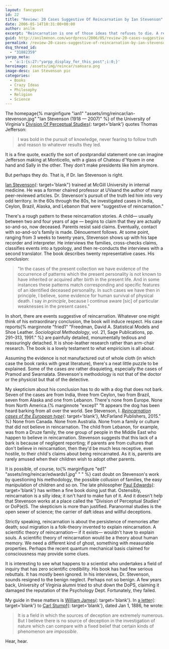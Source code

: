 ```yaml
---
layout: fancypost
id: 22
title: "Review: 20 Cases Suggestive Of Reincarnation by Ian Stevenson"
date: 2006-05-14T10:31:00+00:00
author: anilm
excerpt: "Reincarnation is one of those ideas that refuses to die. A review of Ian Stevenson's empirical studies."
guid: http://anilmenon.com/wordpress/2006/05/review-20-cases-suggestive-of-reincarnation-by-ian-stevenson.html
permalink: /review-20-cases-suggestive-of-reincarnation-by-ian-stevenson/
dsq_thread_id:
  - "31882359"
yarpp_meta:
  - 'a:1:{s:27:"yarpp_display_for_this_post";i:0;}'
heroimage: /assets/img/reincar/samsara.png
image-desc: ian Stevenson pic
categories:
  - Books
  - Crazy Ideas
  - Philosophy
  - Religion
  - Science
---
```

The homepage{% marginfigure "ian1" "assets/img/reincar/ian-stevenson.jpg" "Ian Stevenson (1918 &mdash; 2007)" %} of the University of Virginia's [Division Of Perceptual Studies](http://www.healthsystem.virginia.edu/internet/personalitystudies/){: target='blank'} quotes Thomas Jefferson:

> I was bold in the pursuit of knowledge, never fearing to follow truth and reason to whatever results they led.

It is a fine quote, exactly the sort of postprandial statement one can imagine Jefferson making at Monticello, with a glass of Chateau d'Yquem in one hand and Sally in the other. They don't make presidents like him anymore.

But perhaps they do. That is, if Dr. Ian Stevenson is right. 

[Ian Stevenson](href="http://www.healthsystem.virginia.edu/internet/psychiatric/stevenson.cfm){: target='blank"} trained at McGill University in internal medicine. He was a former chaired professor at UVaand the author of many peer-reviewed articles. Dr. Stevenson's pursuit of the truth led him into very odd territory. In the 60s through the 80s, he investigated cases in India, Ceylon, Brazil, Alaska, and Lebanon that were "suggestive of reincarnation."

There's a rough pattern to these reincarnation stories. A child&mdash; usually between two and four years of age &mdash; begins to claim that they are actually so-and-so, now deceased. Parents resist said claims. Eventually, contact with so-and-so's family is made. Dénouement follows. At some point, ranging from 3 weeks to twenty years, Stevenson shows up with his tape recorder and interpreter. He interviews the families, cross-checks claims, classifies events into a typology, and then re-conducts the interviews with a second translator. The book describes twenty representative cases. His conclusion:

>"In the cases of the present collection we have evidence of the occurrence of patterns which the present personality is not known to have inherited or acquired after birth in the present life. And in some instances these patterns match corresponding and specific features of an identified deceased personality. In such cases we have then in principle, I believe, some evidence for human survival of physical death. I say _in principle_, because I continue aware [sic] of particular weaknesses in the present cases."

In short, there are events suggestive of reincarnation. Whatever one might think of his extraordinary conclusion, the book will induce respect. His case reports{% marginnote "fried1" "Freedman, David A. Statistical Models and Shoe Leather. _Sociological Methodology_, vol. 21, Sage Publications, pp. 291–313, 1991." %} are painfully detailed, monumentally tedious and reassuringly detached. It is shoe-leather research rather than arm-chair research. The book is a lovely testament to what empiricism is all about.

Assuming the evidence is not manufactured out of whole cloth (in which case the book ranks with great literature), there's a neat little puzzle to be explained. Some of the cases _are_ rather disquieting, especially the cases of Pramod and Swarnalata. Stevenson's methodology is not that of the doctor or the physicist but that of the detective.

My skepticism about his conclusion has to do with a dog that does not bark. Seven of the cases are from India, three from Ceylon, two from Brazil, seven from Alaska and one from Lebanon. There's none from Europe. None from North America.{% marginnote "excep1" "It appears the dog has been heard barking from all over the world. See Stevenson, I. [_Reincarnation cases of the European type_](https://amzn.to/3x0KvNx){: target='blank'}, McFarland Publishers, 2015." %} None from Canada. None from Australia. None from a family or culture that did not believe in reincarnation. The child from Lebanon, for example, was from a Druze family, the one group of people in the Middle East who happen to believe in reincarnation. Stevenson suggests that this lack of a bark is because of negligent reporting; if parents are from cultures that don't believe in reincarnation, then they'd be much less receptive, even hostile, to their child's claims about being reincarnated. As it is, parents are rarely amused when their children wish to adopt other parents.

It is possible, of course, to{% marginfigure "ed1" "assets/img/reincar/edwards1.jpg" " " %} cast doubt on Stevenson's work by questioning his methodology, the possible collusion of families, the  easy manipulation of children and so on. The late philosopher [Paul Edwards](http://en.wikipedia.org/wiki/Paul_Edwards_%28philosopher%29){: target='blank'} has written a fine book doing just that. Ostensibly, reincarnation is a silly idea; it isn't  hard to make fun of it. And it doesn't help that Stevenson works at a place called the "Division of Perceptual Studies" or DoP(e)S. The skepticism is more than justified. Paranormal studies is the open sewer of science; the carrier of daft ideas and willful deceptions.

Strictly speaking, reincarnation is about the persistence of memories after death; soul migration is a folk-theory invented to explain reincarnation. A scientific theory of reincarnation&mdash; if it exists&mdash; wouldn't have to explain souls. A scientific theory of reincarnation would be a theory about human memory. We need a different kind of ghost, something with measurable properties. Perhaps the recent quantum mechanical basis claimed for consciousness may provide some clues.

It is interesting to see what happens to a scientist who undertakes a field of inquiry that has zero scientific credibility. His book has had few serious rebuttals. It has mostly been ignored. In his interviews, Dr. Stevenson, sounds resigned to the benign neglect. Perhaps not so benign. A few years back, University of Virginia alumni tried to shut down the DoPS, claiming it damaged the reputation of the Psychology Dept. Fortunately, they failed.

My guide in these matters is [William James](http://www.des.emory.edu/mfp/james.html){: target='blank'}. In [a letter](https://www.gutenberg.org/ebooks/40307){: target='blank'} to [Carl Stumpf](http://en.wikipedia.org/wiki/Carl_Stumpf){: target='blank'}, dated Jan 1, 1886, he wrote:

>It is a field in which the sources of deception are extremely numerous. But I believe there is no source of deception in the investigation of nature which can compare with a fixed belief that certain kinds of phenomenon are _impossible_.

Hear, hear.
